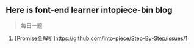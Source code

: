 ## Here is font-end learner intopiece-bin blog
>每日一题  

1. [Promise全解析]<https://github.com/into-piece/Step-By-Step/issues/1>